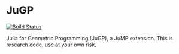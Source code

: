# JuGP

[![Build Status](https://travis-ci.org/mlubin/JuGP.jl.svg?branch=master)](https://travis-ci.org/mlubin/JuGP.jl)

Julia for Geometric Programming (JuGP), a JuMP extension. This is research code, use at your own risk.
